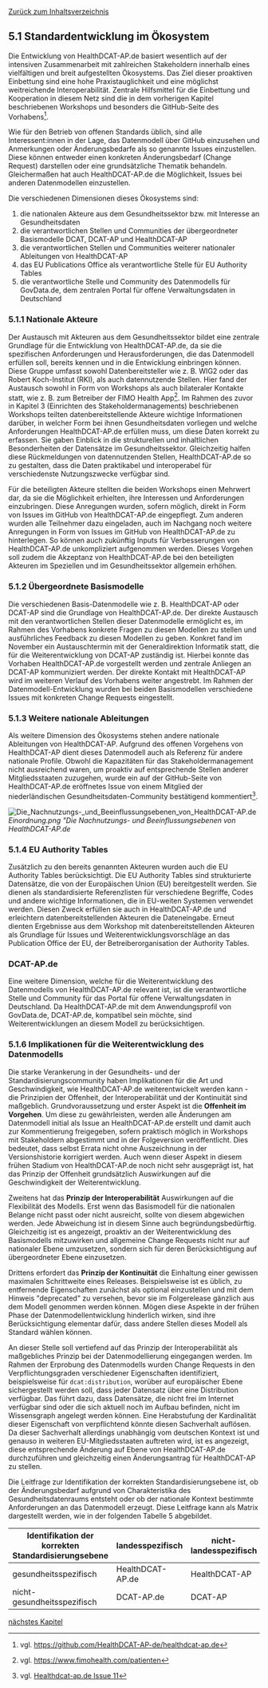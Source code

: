 [Zurück zum Inhaltsverzeichnis](https://healthdcat-ap-de.github.io/healthdcat-ap.de/report_stage_2.html)

## 5.1 Standardentwicklung im Ökosystem

Die Entwicklung von HealthDCAT-AP.de basiert wesentlich auf der intensiven Zusammenarbeit mit zahlreichen Stakeholdern innerhalb eines vielfältigen und breit aufgestellten Ökosystems. Das Ziel dieser proaktiven Einbettung sind eine hohe Praxistauglichkeit und eine möglichst weitreichende Interoperabilität. Zentrale Hilfsmittel für die Einbettung und Kooperation in diesem Netz sind die in dem vorherigen Kapitel beschriebenen Workshops und besonders die GitHub-Seite des Vorhabens[^56].

Wie für den Betrieb von offenen Standards üblich, sind alle Interessent:innen in der Lage, das Datenmodell über GitHub einzusehen und Anmerkungen oder Änderungsbedarfe als so genannte Issues einzustellen. Diese können entweder einen konkreten Änderungsbedarf (Change Request) darstellen oder eine grundsätzliche Thematik behandeln. Gleichermaßen hat auch HealthDCAT-AP.de die Möglichkeit, Issues bei anderen Datenmodellen einzustellen.

Die verschiedenen Dimensionen dieses Ökosystems sind:

1. die nationalen Akteure aus dem Gesundheitssektor bzw. mit Interesse an Gesundheitsdaten
2. die verantwortlichen Stellen und Communities der übergeordneter Basismodelle DCAT, DCAT-AP und HealthDCAT-AP
3. die verantwortlichen Stellen und Communities weiterer nationaler Ableitungen von HealthDCAT-AP
4. das EU Publications Office als verantwortliche Stelle für EU Authority Tables
5. die verantwortliche Stelle und Community des Datenmodells für GovData.de, dem zentralen Portal für offene Verwaltungsdaten in Deutschland

### 5.1.1 Nationale Akteure

Der Austausch mit Akteuren aus dem Gesundheitssektor bildet eine zentrale Grundlage für die Entwicklung von HealthDCAT-AP.de, da sie die spezifischen Anforderungen und Herausforderungen, die das Datenmodell erfüllen soll, bereits kennen und in die Entwicklung einbringen können. Diese Gruppe umfasst sowohl Datenbereitsteller wie z. B. WIG2 oder das Robert Koch-Institut (RKI), als auch datennutzende Stellen. Hier fand der Austausch sowohl in Form von Workshops als auch bilateraler Kontakte statt, wie z. B. zum Betreiber der FIMO Health App[^57]. Im Rahmen des zuvor in Kapitel 3 (Einrichten des Stakeholdermanagements) beschriebenen Workshops teilten datenbereitstellende Akteure wichtige Informationen darüber, in welcher Form bei ihnen Gesundheitsdaten vorliegen und welche Anforderungen HealthDCAT-AP.de erfüllen muss, um diese Daten korrekt zu erfassen. Sie gaben Einblick in die strukturellen und inhaltlichen Besonderheiten der Datensätze im Gesundheitssektor. Gleichzeitig halfen diese Rückmeldungen von datennutzenden Stellen, HealthDCAT-AP.de so zu gestalten, dass die Daten praktikabel und interoperabel für verschiedenste Nutzungszwecke verfügbar sind.

Für die beteiligten Akteure stellten die beiden Workshops einen Mehrwert dar, da sie die Möglichkeit erhielten, ihre Interessen und Anforderungen einzubringen. Diese Anregungen wurden, sofern möglich, direkt in Form von Issues im GitHub von HealthDCAT-AP.de eingepflegt. Zum anderen wurden alle Teilnehmer dazu eingeladen, auch im Nachgang noch weitere Anregungen in Form von Issues im GitHub von HealthDCAT-AP.de zu hinterlegen. So können auch zukünftig Inputs für Verbesserungen von HealthDCAT-AP.de unkompliziert aufgenommen werden. Dieses Vorgehen soll zudem die Akzeptanz von HealthDCAT-AP.de bei den beteiligten Akteuren im Speziellen und im Gesundheitssektor allgemein erhöhen.

### 5.1.2 Übergeordnete Basismodelle

Die verschiedenen Basis-Datenmodelle wie z. B. HealthDCAT-AP oder DCAT-AP sind die Grundlage von HealthDCAT-AP.de. Der direkte Austausch mit den verantwortlichen Stellen dieser Datenmodelle ermöglicht es, im Rahmen des Vorhabens konkrete Fragen zu diesen Modellen zu stellen und ausführliches Feedback zu diesen Modellen zu geben. Konkret fand im November ein Austauschtermin mit der Generaldirektion Informatik statt, die für die Weiterentwicklung von DCAT-AP zuständig ist. Hierbei konnte das Vorhaben HealthDCAT-AP.de vorgestellt werden und zentrale Anliegen an DCAT-AP kommuniziert werden. Der direkte Kontakt mit HealthDCAT-AP wird im weiteren Verlauf des Vorhabens weiter angestrebt. Im Rahmen der Datenmodell-Entwicklung wurden bei beiden Basismodellen verschiedene Issues mit konkreten Change Requests eingestellt.

### 5.1.3 Weitere nationale Ableitungen

Als weitere Dimension des Ökosystems stehen andere nationale Ableitungen von HealthDCAT-AP. Aufgrund des offenen Vorgehens von HealthDCAT-AP dient dieses Datenmodell auch als Referenz für andere nationale Profile. Obwohl die Kapazitäten für das Stakeholdermanagement nicht ausreichend waren, um proaktiv auf entsprechende Stellen anderer Mitgliedsstaaten zuzugehen, wurde ein auf der GitHub-Seite von HealthDCAT-AP.de eröffnetes Issue von einem Mitglied der niederländischen Gesundheitsdaten-Community bestätigend kommentiert[^58].

![Die_Nachnutzungs-_und_Beeinflussungsebenen_von_HealthDCAT-AP.de](https://github.com/HealthDCAT-AP-de/healthdcat-ap.de/blob/main/images/14_Datenmodell?raw=true)
*Einordnung.png "Die Nachnutzungs- und Beeinflussungsebenen von HealthDCAT-AP.de*

### 5.1.4 EU Authority Tables

Zusätzlich zu den bereits genannten Akteuren wurden auch die EU Authority Tables berücksichtigt. Die EU Authority Tables sind strukturierte Datensätze, die von der Europäischen Union (EU) bereitgestellt werden. Sie dienen als standardisierte Referenzlisten für verschiedene Begriffe, Codes und andere wichtige Informationen, die in EU-weiten Systemen verwendet werden. Diesen Zweck erfüllen sie auch in HealthDCAT-AP.de und erleichtern datenbereitstellenden Akteuren die Dateneingabe. Erneut dienten Ergebnisse aus dem Workshop mit datenbereitstellenden Akteuren als Grundlage für Issues und Weiterentwicklungsvorschläge an das Publication Office der EU, der Betreiberorganisation der Authority Tables.

### DCAT-AP.de

Eine weitere Dimension, welche für die Weiterentwicklung des Datenmodells von HealthDCAT-AP.de relevant ist, ist die verantwortliche Stelle und Community für das Portal für offene Verwaltungsdaten in Deutschland. Da HealthDCAT-AP.de mit dem Anwendungsprofil von GovData.de, DCAT-AP.de, kompatibel sein möchte, sind Weiterentwicklungen an diesem Modell zu berücksichtigen.

### 5.1.6 Implikationen für die Weiterentwicklung des Datenmodells

Die starke Verankerung in der Gesundheits- und der Standardisierungscommunity haben Implikationen für die Art und Geschwindigkeit, wie HealthDCAT-AP.de weiterentwickelt werden kann - die Prinzipien der Offenheit, der Interoperabilität und der Kontinuität sind maßgeblich. Grundvoraussetzung und erster Aspekt ist die **Offenheit im Vorgehen**. Um diese zu gewährleisten, werden alle Änderungen am Datenmodell initial als Issue an HealthDCAT-AP.de erstellt und damit auch zur Kommentierung freigegeben, sofern praktisch möglich in Workshops mit Stakeholdern abgestimmt und in der Folgeversion veröffentlicht. Dies bedeutet, dass selbst Errata nicht ohne Auszeichnung in der Versionshistorie korrigiert werden. Auch wenn dieser Aspekt in diesem frühen Stadium von HealthDCAT-AP.de noch nicht sehr ausgeprägt ist, hat das Prinzip der Offenheit grundsätzlich Auswirkungen auf die Geschwindigkeit der Weiterentwicklung.

Zweitens hat das **Prinzip der Interoperabilität** Auswirkungen auf die Flexibilität des Modells. Erst wenn das Basismodell für die nationalen Belange nicht passt oder nicht ausreicht, sollte von diesem abgewichen werden. Jede Abweichung ist in diesem Sinne auch begründungsbedürftig. Gleichzeitig ist es angezeigt, proaktiv an der Weiterentwicklung des Basismodells mitzuwirken und allgemeine Change Requests nicht nur auf nationaler Ebene umzusetzen, sondern sich für deren Berücksichtigung auf übergeordneter Ebene einzusetzen.

Drittens erfordert das **Prinzip der Kontinuität** die Einhaltung einer gewissen maximalen Schrittweite eines Releases. Beispielsweise ist es üblich, zu entfernende Eigenschaften zunächst als optional einzustellen und mit dem Hinweis "deprecated" zu versehen, bevor sie im Folgerelease gänzlich aus dem Modell genommen werden können. Mögen diese Aspekte in der frühen Phase der Datenmodellentwicklung hinderlich wirken, sind ihre Berücksichtigung elementar dafür, dass andere Stellen dieses Modell als Standard wählen können.

An dieser Stelle soll vertiefend auf das Prinzip der Interoperabilität als maßgebliches Prinzip bei der Datenmodellierung eingegangen werden. Im Rahmen der Erprobung des Datenmodells wurden Change Requests in den Verpflichtungsgraden verschiedener Eigenschaften identifiziert, beispielsweise für `dcat:distribution`, worüber auf europäischer Ebene sichergestellt werden soll, dass jeder Datensatz über eine Distribution verfügbar. Das führt dazu, dass Datensätze, die nicht frei im Internet verfügbar sind oder die sich aktuell noch im Aufbau befinden, nicht im Wissensgraph angelegt werden können. Eine Herabstufung der Kardinalität dieser Eigenschaft von verpflichtend könnte diesen Sachverhalt auflösen. Da dieser Sachverhalt allerdings unabhängig vom deutschen Kontext ist und genauso in weiteren EU-Mitgliedsstaaten auftreten wird, ist es angezeigt, diese entsprechende Änderung auf Ebene von HealthDCAT-AP.de durchzuführen und gleichzeitig einen Änderungsantrag für HealthDCAT-AP zu stellen.

Die Leitfrage zur Identifikation der korrekten Standardisierungsebene ist, ob der Änderungsbedarf aufgrund von Charakteristika des Gesundheitsdatenraums entsteht oder ob der nationale Kontext bestimmte Anforderungen an das Datenmodell erzeugt. Diese Leitfrage kann als Matrix dargestellt werden, wie in der folgenden Tabelle 5 abgebildet.

| Identifikation der korrekten Standardisierungsebene | landesspezifisch | nicht-landesspezifisch |
| --- | --- | --- |
| gesundheitsspezifisch | HealthDCAT-AP.de | HealthDCAT-AP |
| nicht-gesundheitsspezifisch | DCAT-AP.de | DCAT-AP |

[nächstes Kapitel](https://healthdcat-ap-de.github.io/healthdcat-ap.de/report_stage_2/5_Weiterentwicklung_des_Datenmodells/5.2_Betrieb_und_Nachnutzung.html)

[^56]: vgl. https://github.com/HealthDCAT-AP-de/healthdcat-ap.de
[^57]: vgl. https://www.fimohealth.com/patienten
[^58]: vgl. [Healthdcat-ap.de Issue 11](https://github.com/HealthDCAT-AP-de/healthdcat-ap.de/issues/11)
